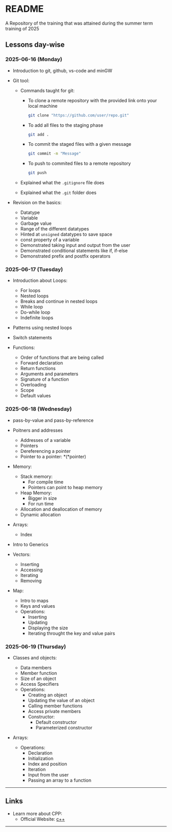 # README
A Repository of the training that was attained during the summer term training of 2025

## Lessons day-wise
### 2025-06-16 (Monday)
- Introduction to git, github, vs-code and minGW

- Git tool:
    - Commands taught for git:
        - To clone a remote repository with the provided link onto your local machine
            ```bash
            git clone "https://github.com/user/repo.git"
            ```

        - To add all files to the staging phase
            ```bash
            git add .
            ```

        - To commit the staged files with a given message
            ```bash
            git commit -m "Message"
            ```

        - To push to commited files to a remote repository
            ```bash
            git push
            ```

    - Explained what the `.gitignore` file does
    - Explained what the `.git` folder does

- Revision on the basics:
    - Datatype
    - Variable
    - Garbage value
    - Range of the different datatypes
    - Hinted at `unsigned` datatypes to save space
    - const property of a variable
    - Demonstrated taking input and output from the user
    - Demonstrated conditional statements like if, if-else
    - Demonstrated prefix and postfix operators



### 2025-06-17 (Tuesday)
- Introduction about Loops:
    - For loops
    - Nested loops
    - Breaks and continue in nested loops
    - While loop
    - Do-while loop
    - Indefinite loops

- Patterns using nested loops

- Switch statements

- Functions:
    - Order of functions that are being called
    - Forward declaration
    - Return functions
    - Arguments and parameters
    - Signature of a function
    - Overloading
    - Scope
    - Default values


### 2025-06-18 (Wednesday)
- pass-by-value and pass-by-reference

- Poitners and addresses
    - Addresses of a variable
    - Pointers
    - Dereferencing a pointer
    - Pointer to a pointer: \*(\*pointer)

- Memory:
    - Stack memory:
        - For compile time
        - Pointers can point to heap memory
    - Heap Memory:
        - Bigger in size
        - For run time
    - Allocation and deallocation of memory
    - Dynamic allocation

- Arrays:
    - Index

- Intro to Generics

- Vectors:
    - Inserting
    - Accessing
    - Iterating
    - Removing

- Map:
    - Intro to maps
    - Keys and values
    - Operations:
        - Inserting
        - Updating
        - Displaying the size
        - Iterating throught the key and value pairs



### 2025-06-19 (Thursday)
- Classes and objects:
    - Data members
    - Member function
    - Size of an object
    - Access Specifiers
    - Operations:
        - Creating an object
        - Updating the value of an object
        - Calling member functions
        - Access private members
        - Constructor:
            - Default constructor
            - Parameterized constructor

- Arrays:
    - Operations:
        - Declaration
        - Initialization
        - Index and position
        - Iteration
        - Input from the user
        - Passing an array to a function


---



## Links
- Learn more about CPP:
    - Official Website: [c++][weblink-cplusplus-website]



---



<!-- links -->
[weblink-cplusplus-website]: https://cplusplus.com/
